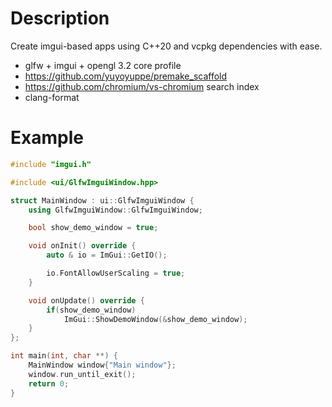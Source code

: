 # Description
Create imgui-based apps using C++20 and vcpkg dependencies with ease.

- glfw + imgui + opengl 3.2 core profile
- https://github.com/yuyoyuppe/premake_scaffold
- https://github.com/chromium/vs-chromium search index
- clang-format 

# Example

```cpp
#include "imgui.h"

#include <ui/GlfwImguiWindow.hpp>

struct MainWindow : ui::GlfwImguiWindow {
    using GlfwImguiWindow::GlfwImguiWindow;

    bool show_demo_window = true;

    void onInit() override {
        auto & io = ImGui::GetIO();

        io.FontAllowUserScaling = true;
    }

    void onUpdate() override {
        if(show_demo_window)
            ImGui::ShowDemoWindow(&show_demo_window);
    }
};

int main(int, char **) {
    MainWindow window{"Main window"};
    window.run_until_exit();
    return 0;
}
```
